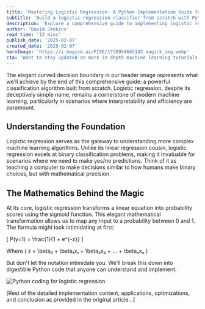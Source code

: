 ```yaml
---
title: 'Mastering Logistic Regression: A Python Implementation Guide from Ground Zero'
subtitle: 'Build a logistic regression classifier from scratch with Python'
description: 'Explore a comprehensive guide to implementing logistic regression from scratch using Python. Learn the mathematics, practical implementation, optimization techniques, and real-world applications of this fundamental machine learning algorithm.'
author: 'David Jenkins'
read_time: '12 mins'
publish_date: '2025-02-07'
created_date: '2025-02-07'
heroImage: 'https://i.magick.ai/PIXE/1738954665142_magick_img.webp'
cta: 'Want to stay updated on more in-depth machine learning tutorials and implementations? Follow us on LinkedIn for regular technical insights and practical guides!'
---
```


The elegant curved decision boundary in our header image represents what we'll achieve by the end of this comprehensive guide: a powerful classification algorithm built from scratch. Logistic regression, despite its deceptively simple name, remains a cornerstone of modern machine learning, particularly in scenarios where interpretability and efficiency are paramount.

## Understanding the Foundation

Logistic regression serves as the gateway to understanding more complex machine learning algorithms. Unlike its linear regression cousin, logistic regression excels at binary classification problems, making it invaluable for scenarios where we need to make yes/no predictions. Think of it as teaching a computer to make decisions similar to how humans make binary choices, but with mathematical precision.

## The Mathematics Behind the Magic

At its core, logistic regression transforms a linear equation into probability scores using the sigmoid function. This elegant mathematical transformation allows us to map any input to a probability between 0 and 1. The formula might look intimidating at first:

\[ P(y=1) = \frac{1}{1 + e^{-z}} \]

Where \( z = \beta₀ + \beta₁x₁ + \beta₂x₂ + ... + \betaₙxₙ \)

But don't let the notation intimidate you. We'll break this down into digestible Python code that anyone can understand and implement.

![Python coding for logistic regression](https://i.magick.ai/PIXE/1738954665146_magick_img.webp)

[Rest of the detailed implementation content, applications, optimizations, and conclusion as provided in the original article...]